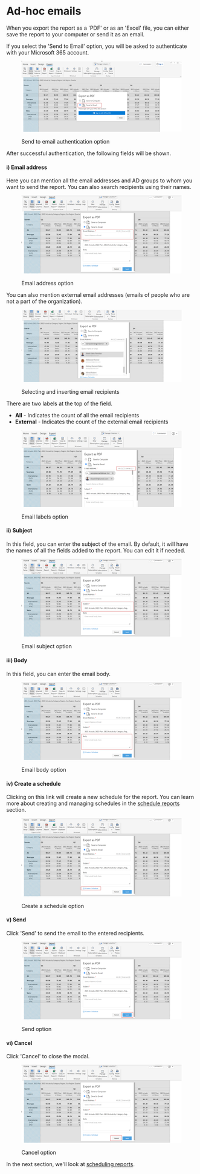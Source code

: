 # Ad-hoc emails

When you export the report as a 'PDF' or as an 'Excel' file, you can either save the report to your computer or send it as an email.

If you select the 'Send to Email' option, you will be asked to authenticate with your Microsoft 365 account.&#x20;

<figure><img src="../../.gitbook/assets/send-to-email.png" alt=""><figcaption><p>Send to email authentication option</p></figcaption></figure>

After successful authentication, the following fields will be shown.

#### i) Email address&#x20;

Here you can mention all the email addresses and AD groups to whom you want to send the report. You can also search recipients using their names.

<figure><img src="../../.gitbook/assets/email-address.png" alt=""><figcaption><p>Email address option</p></figcaption></figure>

You can also mention external email addresses (emails of people who are not a part of the organization).

<figure><img src="../../.gitbook/assets/ad hoc email.png" alt=""><figcaption><p>Selecting and inserting email recipients</p></figcaption></figure>

There are two labels at the top of the field. &#x20;

* **All** - Indicates the count of all the email recipients
* **External** - Indicates the count of the external email recipients

<figure><img src="../../.gitbook/assets/email-label.png" alt=""><figcaption><p>Email labels option</p></figcaption></figure>

#### ii) Subject&#x20;

In this field, you can enter the subject of the email. By default, it will have the names of all the fields added to the report. You can edit it if needed.

<figure><img src="../../.gitbook/assets/email-subject.png" alt=""><figcaption><p>Email subject option</p></figcaption></figure>

#### iii) Body&#x20;

In this field, you can enter the email body.

<figure><img src="../../.gitbook/assets/email-body.png" alt=""><figcaption><p>Email body option</p></figcaption></figure>

#### iv) Create a schedule&#x20;

Clicking on this link will create a new schedule for the report. You can learn more about creating and managing schedules in the [schedule reports](schedule-reports.md) section.

<figure><img src="../../.gitbook/assets/create-schedule-option.png" alt=""><figcaption><p>Create a schedule option</p></figcaption></figure>

#### v) Send

Click 'Send' to send the email to the entered recipients.

<figure><img src="../../.gitbook/assets/send-option.png" alt=""><figcaption><p>Send option</p></figcaption></figure>

#### vi) Cancel

Click 'Cancel' to close the modal.

<figure><img src="../../.gitbook/assets/cancel-option.png" alt=""><figcaption><p>Cancel option</p></figcaption></figure>

In the next section, we'll look at [scheduling reports](schedule-reports.md).
